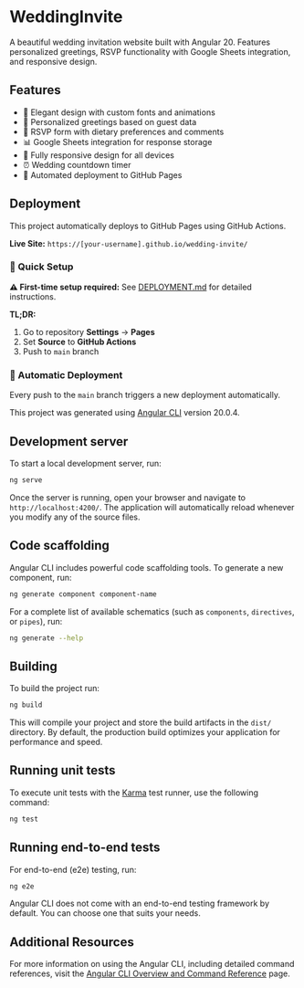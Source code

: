 # WeddingInvite

A beautiful wedding invitation website built with Angular 20. Features personalized greetings, RSVP functionality with Google Sheets integration, and responsive design.

## Features

- 🎨 Elegant design with custom fonts and animations
- 👥 Personalized greetings based on guest data
- 📝 RSVP form with dietary preferences and comments
- 📊 Google Sheets integration for response storage
- 📱 Fully responsive design for all devices
- ⏰ Wedding countdown timer
- 🚀 Automated deployment to GitHub Pages

## Deployment

This project automatically deploys to GitHub Pages using GitHub Actions. 

**Live Site:** `https://[your-username].github.io/wedding-invite/`

### 🚀 Quick Setup

**⚠️ First-time setup required:** See [DEPLOYMENT.md](DEPLOYMENT.md) for detailed instructions.

**TL;DR:**
1. Go to repository **Settings** → **Pages**
2. Set **Source** to **GitHub Actions**
3. Push to `main` branch

### 🔄 Automatic Deployment

Every push to the `main` branch triggers a new deployment automatically.

This project was generated using [Angular CLI](https://github.com/angular/angular-cli) version 20.0.4.

## Development server

To start a local development server, run:

```bash
ng serve
```

Once the server is running, open your browser and navigate to `http://localhost:4200/`. The application will automatically reload whenever you modify any of the source files.

## Code scaffolding

Angular CLI includes powerful code scaffolding tools. To generate a new component, run:

```bash
ng generate component component-name
```

For a complete list of available schematics (such as `components`, `directives`, or `pipes`), run:

```bash
ng generate --help
```

## Building

To build the project run:

```bash
ng build
```

This will compile your project and store the build artifacts in the `dist/` directory. By default, the production build optimizes your application for performance and speed.

## Running unit tests

To execute unit tests with the [Karma](https://karma-runner.github.io) test runner, use the following command:

```bash
ng test
```

## Running end-to-end tests

For end-to-end (e2e) testing, run:

```bash
ng e2e
```

Angular CLI does not come with an end-to-end testing framework by default. You can choose one that suits your needs.

## Additional Resources

For more information on using the Angular CLI, including detailed command references, visit the [Angular CLI Overview and Command Reference](https://angular.dev/tools/cli) page.

